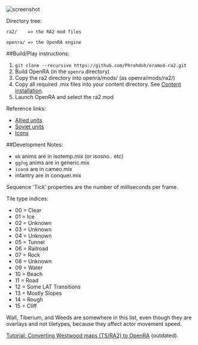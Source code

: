![screenshot](http://i.imgur.com/HxQWvXw.png)

Directory tree:

    ra2/    => the RA2 mod files

    openra/ => the OpenRA engine


##Build/Play instructions:

1. `git clone --recursive https://github.com/Phrohdoh/oramod-ra2.git`
2.  Build OpenRA (in the `openra` directory)
3.  Copy the ra2 directory into openra/mods/ (as openra/mods/ra2/)
4.  Copy all required .mix files into your content directory. See [Content installation](https://github.com/Phrohdoh/oramod-ra2/wiki/Content-installation).
5.  Launch OpenRA and select the ra2 mod

Reference links:
* [Allied units](http://cnc.wikia.com/wiki/Allied_Units_and_Structures_Summary#Great_World_War_III_.28Red_Alert_2.29)
* [Soviet units](http://cnc.wikia.com/wiki/Soviet_Units_and_Structures_Summary#Great_World_War_III_.28Red_Alert_2.29)
* [Icons](http://xhp.xwis.net/ra2_icons/)

##Development Notes:
* `mk` anims are in isotemp.mix (or isosno.. etc)
* `gg`/`ng` anims are in generic.mix
* `icon`s are in cameo.mix
* infantry are in conquer.mix

Sequence 'Tick' properties are the number of milliseconds per frame.

Tile type indices:
* 00 = Clear
* 01 = Ice
* 02 = Unknown
* 03 = Unknown
* 04 = Unknown
* 05 = Tunnel
* 06 = Railroad
* 07 = Rock
* 08 = Unknown
* 09 = Water
* 10 = Beach
* 11 = Road
* 12 = Some LAT Transitions
* 13 = Mostly Slopes
* 14 = Rough
* 15 = Cliff

Wall, Tiberium, and Weeds are somewhere in this list,
  even though they are overlays and not tiletypes,
  because they affect actor movement speed.

[Tutorial: Converting Westwood maps (TS/RA2) to OpenRA](https://gist.github.com/Phrohdoh/ab2524fe46b05b029d4b) (outdated).